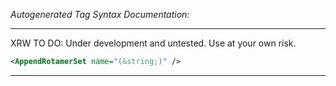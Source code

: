 <!-- THIS IS AN AUTOGENERATED FILE: Don't edit it directly, instead change the schema definition in the code itself. -->

_Autogenerated Tag Syntax Documentation:_

---
XRW TO DO: Under development and untested. Use at your own risk.

```xml
<AppendRotamerSet name="(&string;)" />
```



---
